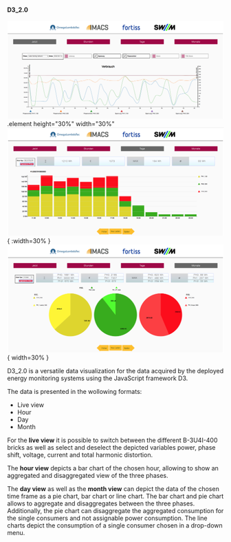 #### D3_2.0


![alt-text-1](https://github.com/Lauenburg/fortiss/blob/master/D3_2.0/Screenshots/Bildschirmfoto%202018-08-01%20um%2013.43.46.png) .element height="30%" width="30%" ![drawing](https://github.com/Lauenburg/fortiss/blob/master/D3_2.0/Screenshots/Bildschirmfoto%202018-08-01%20um%2013.48.07.png){ :width=30% }![drawing](https://github.com/Lauenburg/fortiss/blob/master/D3_2.0/Screenshots/Bildschirmfoto%202018-08-01%20um%2013.48.48.png){ width=30% }

D3_2.0 is a versatile data visualization for the data acquired by the deployed energy monitoring systems using the JavaScript framework D3. 

The data is presented in the wollowing formats: 
 + Live view
 + Hour
 + Day
 + Month

For the **live view** it is possible to switch between the different B-3U4I-400 bricks as well as select and deselect the depicted variables power, phase shift, voltage, current and total harmonic distortion.

The **hour view** depicts a bar chart of the chosen hour, allowing to show an aggregated and disaggregated view of the three phases.

The **day view** as well as the **month view** can depict the data of the chosen time frame as a pie chart, bar chart or line chart. The bar chart and pie chart allows to aggregate and disaggregates between the three phases. Additionally, the pie chart can disaggregate the aggregated consumption for the single consumers and not assignable power consumption.
The line charts depict the consumption of a single consumer chosen in a drop-down menu.
